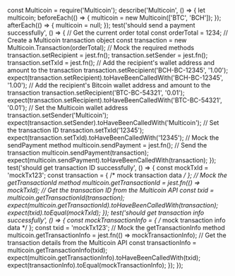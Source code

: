 const Multicoin = require('Multicoin'); describe('Multicoin', () => { let multicoin; beforeEach(() => { multicoin = new Multicoin(['BTC', 'BCH']); }); afterEach(() => { multicoin = null; }); test('should send a payment successfully', () => { // Get the current order total const orderTotal = 1234; // Create a Multicoin transaction object const transaction = new Multicoin.Transaction(orderTotal); // Mock the required methods transaction.setRecipient = jest.fn(); transaction.setSender = jest.fn(); transaction.setTxId = jest.fn(); // Add the recipient's wallet address and amount to the transaction transaction.setRecipient('BCH-BC-12345', '1.00'); expect(transaction.setRecipient).toHaveBeenCalledWith('BCH-BC-12345', '1.00'); // Add the recipient's Bitcoin wallet address and amount to the transaction transaction.setRecipient('BTC-BC-54321', '0.01'); expect(transaction.setRecipient).toHaveBeenCalledWith('BTC-BC-54321', '0.01'); // Set the Multicoin wallet address transaction.setSender('Multicoin'); expect(transaction.setSender).toHaveBeenCalledWith('Multicoin'); // Set the transaction ID transaction.setTxId('12345'); expect(transaction.setTxId).toHaveBeenCalledWith('12345'); // Mock the sendPayment method multicoin.sendPayment = jest.fn(); // Send the transaction multicoin.sendPayment(transaction); expect(multicoin.sendPayment).toHaveBeenCalledWith(transaction); }); test('should get transaction ID successfully', () => { const mockTxId = 'mockTx123'; const transaction = { /* mock transaction data */ }; // Mock the getTransactionId method multicoin.getTransactionId = jest.fn(() => mockTxId); // Get the transaction ID from the Multicoin API const txid = multicoin.getTransactionId(transaction); expect(multicoin.getTransactionId).toHaveBeenCalledWith(transaction); expect(txid).toEqual(mockTxId); }); test('should get transaction info successfully', () => { const mockTransactionInfo = { /* mock transaction info data */ }; const txid = 'mockTx123'; // Mock the getTransactionInfo method multicoin.getTransactionInfo = jest.fn(() => mockTransactionInfo); // Get the transaction details from the Multicoin API const transactionInfo = multicoin.getTransactionInfo(txid); expect(multicoin.getTransactionInfo).toHaveBeenCalledWith(txid); expect(transactionInfo).toEqual(mockTransactionInfo); }); });
